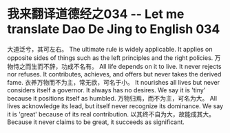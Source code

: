 # 我来翻译道德经之034 -- Let me translate Dao De Jing to English 034

大道泛兮，其可左右。 
The ultimate rule is widely applicable. It applies on opposite sides of things such as the left principles and the right policies.
万物恃之而生而不辞，功成不名有。 
All life depends on it to live. It never rejects nor refuses. It contributes, achieves, and offers but never takes the derived fame.
衣养万物而不为主，常无欲，可名于小。 
It nourishes all lives but never considers itself a governor. It always has no desires. We say it is 'tiny' because it positions itself as humbled.
万物归焉，而不为主，可名为大。 
All lives acknowledge its lead, but itself never recognize its dominance.  We say it is 'great' because of its real contribution.
以其终不自为大，故能成其大。 
Because it never claims to be great, it succeeds as significant.
